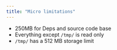 ```yaml
---
title: "Micro limitations"
---
```


- 250MB for Deps and source code base
- Everything except `/tmp/` is read only
- `/tmp/` has a 512 MB storage limit
